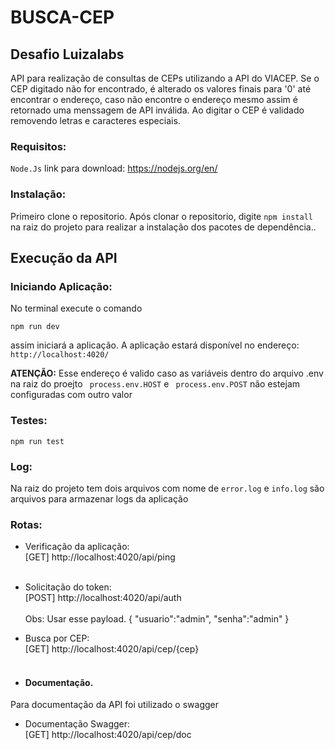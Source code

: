 # BUSCA-CEP
## Desafio Luizalabs ##

API para realização de consultas de CEPs utilizando a API do VIACEP.
Se o CEP digitado não for encontrado, é alterado os valores finais para '0' até encontrar o endereço, caso não encontre o endereço mesmo assim é retornado uma menssagem de API inválida.
Ao digitar o CEP é validado removendo letras e caracteres especiais.

### Requisitos: ###
`Node.Js` link para download: https://nodejs.org/en/

### Instalação: ###
Primeiro clone o repositorio.
Após clonar o repositorio, digite `npm install` na raiz do projeto para realizar a instalação dos pacotes de dependência..

## Execução  da API

### Iniciando Aplicação: ###
No terminal execute o comando 
```
npm run dev
```
assim iniciará a aplicação.
A aplicação estará disponível no endereço: `http://localhost:4020/`

**ATENÇÃO:** Esse endereço é valido caso as variáveis dentro do arquivo .env na raiz do proejto ` process.env.HOST` e ` process.env.POST` não estejam
configuradas com outro valor

### Testes: ###
```
npm run test
```

### Log: ###
Na raiz do projeto tem dois arquivos com nome de `error.log` e `info.log` são arquivos para armazenar logs da aplicação

### Rotas: ###
- Verificação da aplicação: <br>
[GET]  http://localhost:4020/api/ping <br><br>
- Solicitação do token: <br>
[POST] http://localhost:4020/api/auth <br><br>
Obs: Usar esse payload.
{
	"usuario":"admin",
	"senha":"admin"
}
- Busca por CEP: <br>
[GET]  http://localhost:4020/api/cep/{cep} <br><br>



- #### Documentação.
Para documentação da API foi utilizado o swagger
- Documentação Swagger: <br>
[GET] http://localhost:4020/api/cep/doc <br><br>
